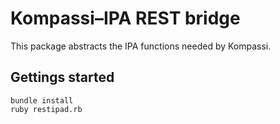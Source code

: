 # Kompassi–IPA REST bridge

This package abstracts the IPA functions needed by Kompassi.

## Gettings started

    bundle install
    ruby restipad.rb
